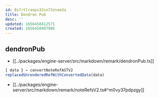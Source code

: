 ```yaml
---
id: 8sfrtlranps33in73znom3a
title: Dendron Pub
desc: ''
updated: 1656458412571
created: 1656458407906
---
```


## dendronPub
- [[../packages/engine-server/src/markdown/remark/dendronPub.ts]]
```ts
{ data } = convertNoteRefASTV2 
replacedUnrenderedRefWithConvertedData(data)
```

- [[../packages/engine-server/src/markdown/remark/noteRefsV2.ts#^m0vy37pdpzgy]]
```ts

```
